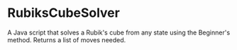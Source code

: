 # RubiksCubeSolver

A Java script that solves a Rubik's cube from any state using the Beginner's method. Returns a list of moves needed.
